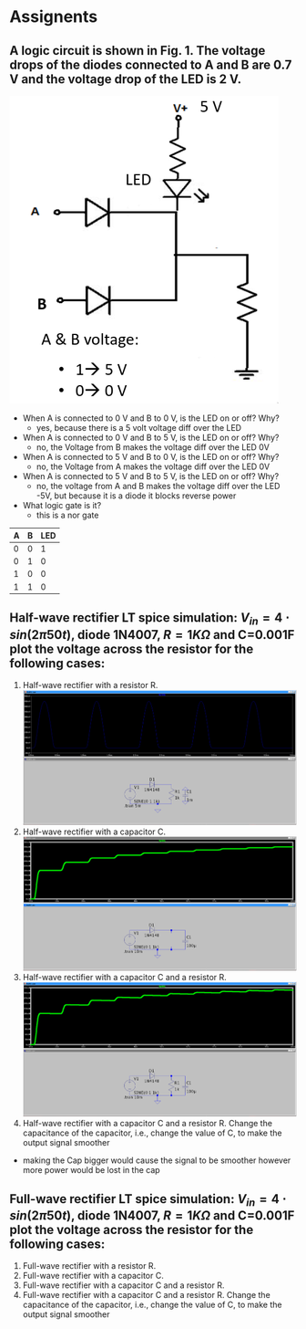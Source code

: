 # Assignents

## A logic circuit is shown in Fig. 1. The voltage drops of the diodes connected to A and B are 0.7 V and the voltage drop of the LED is 2 V.
![img8433.png](images/img8433.png)

 - When A is connected to 0 V and B to 0 V, is the LED on or off? Why?
    - yes, because there is a 5 volt voltage diff over the LED
 - When A is connected to 0 V and B to 5 V, is the LED on or off? Why?
    - no, the Voltage from B makes the voltage diff over the LED 0V
 - When A is connected to 5 V and B to 0 V, is the LED on or off? Why?
    - no, the Voltage from A makes the voltage diff over the LED 0V
 - When A is connected to 5 V and B to 5 V, is the LED on or off? Why?
    - no, the voltage from A and B makes the voltage diff over the LED -5V, but because it is a diode it blocks reverse power
 - What logic gate is it?
    - this is a nor gate

|A|B|LED|
|-|-|---|
|0|0| 1 |
|0|1| 0 | 
|1|0| 0 |
|1|1| 0 |

## Half-wave rectifier LT spice simulation: $V_{in}=4\cdot sin(2\pi 50t)$, diode 1N4007, $R=1K\Omega$ and C=0.001F plot the voltage across the resistor for the following cases: 

1. Half-wave rectifier with a resistor R.
![img156.png](images/img156.png)
2. Half-wave rectifier with a capacitor C.
![img4829.png](images/img4829.png)
3. Half-wave rectifier with a capacitor C and a resistor R.
![img628.png](images/img628.png)
4. Half-wave rectifier with a capacitor C and a resistor R. Change the capacitance of the capacitor, i.e., change the value of C, to make
the output signal smoother
  + making the Cap bigger would cause the signal to be smoother however more power would be lost in the cap


## Full-wave rectifier LT spice simulation: $V_{in}=4\cdot sin(2\pi 50t)$, diode 1N4007, $R=1K\Omega$ and C=0.001F plot the voltage across the resistor for the following cases: 

1. Full-wave rectifier with a resistor R.
2. Full-wave rectifier with a capacitor C.
3. Full-wave rectifier with a capacitor C and a resistor R.
4. Full-wave rectifier with a capacitor C and a resistor R. Change the capacitance of the capacitor, i.e., change the value of C, to make
the output signal smoother
